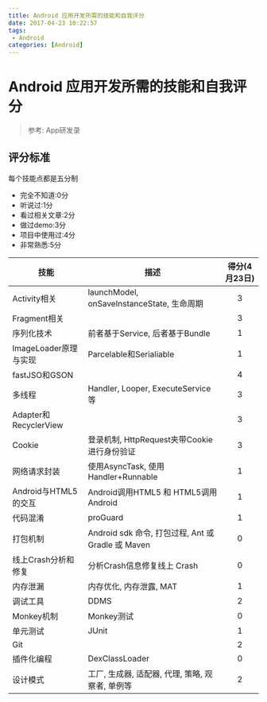 ```yaml
---
title: Android 应用开发所需的技能和自我评分
date: 2017-04-23 10:22:57
tags:
 - Android
categories: [Android]
---
```


# Android 应用开发所需的技能和自我评分

> 参考: App研发录

## 评分标准

每个技能点都是五分制

 - 完全不知道:0分
 - 听说过:1分
 - 看过相关文章:2分
 - 做过demo:3分
 - 项目中使用过:4分
 - 非常熟悉:5分

| 技能					|描述	|得分(4月23日)	|
| ------ 					| -----	| :----:			|
| Activity相关 | launchModel, onSaveInstanceState, 生命周期 | 3 |
| Fragment相关| | 3|
| 序列化技术| 前者基于Service, 后者基于Bundle | 1|
| ImageLoader原理与实现	| Parcelable和Serialiable|1|
| fastJSO和GSON| | 4 |
| 多线程| Handler, Looper, ExecuteService等 | 3 |
| Adapter和RecyclerView| | 3 |
| Cookie| 登录机制, HttpRequest夹带Cookie进行身份验证 | 3 |
| 网络请求封装| 使用AsyncTask, 使用Handler+Runnable | 1 |
| Android与HTML5的交互| Android调用HTML5 和 HTML5调用Android | 1 |
| 代码混淆| proGuard | 1 |
| 打包机制| Android sdk 命令, 打包过程, Ant 或 Gradle 或 Maven | 0 |
| 线上Crash分析和修复| 分析Crash信息修复线上 Crash | 0 |
| 内存泄漏| 内存优化, 内存泄露, MAT | 1 |
| 调试工具| DDMS | 2 |
| Monkey机制| Monkey测试 | 0 |
| 单元测试| JUnit | 1|
| Git| | 2 |
| 插件化编程| DexClassLoader | 0 |
| 设计模式| 工厂, 生成器, 适配器, 代理, 策略, 观察者, 单例等 | 2 |


